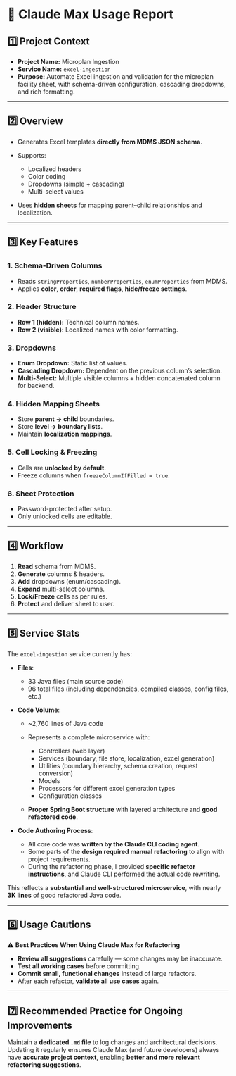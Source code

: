 # 📄 Claude Max Usage Report

## 1️⃣ Project Context

* **Project Name:** Microplan Ingestion
* **Service Name:** `excel-ingestion`
* **Purpose:** Automate Excel ingestion and validation for the microplan facility sheet, with schema-driven configuration, cascading dropdowns, and rich formatting.

---

## 2️⃣ Overview

* Generates Excel templates **directly from MDMS JSON schema**.
* Supports:

  * Localized headers
  * Color coding
  * Dropdowns (simple + cascading)
  * Multi-select values
* Uses **hidden sheets** for mapping parent–child relationships and localization.

---

## 3️⃣ Key Features

### **1. Schema-Driven Columns**

* Reads `stringProperties`, `numberProperties`, `enumProperties` from MDMS.
* Applies **color**, **order**, **required flags**, **hide/freeze settings**.

### **2. Header Structure**

* **Row 1 (hidden):** Technical column names.
* **Row 2 (visible):** Localized names with color formatting.

### **3. Dropdowns**

* **Enum Dropdown:** Static list of values.
* **Cascading Dropdown:** Dependent on the previous column’s selection.
* **Multi-Select:** Multiple visible columns + hidden concatenated column for backend.

### **4. Hidden Mapping Sheets**

* Store **parent → child** boundaries.
* Store **level → boundary lists**.
* Maintain **localization mappings**.

### **5. Cell Locking & Freezing**

* Cells are **unlocked by default**.
* Freeze columns when `freezeColumnIfFilled = true`.

### **6. Sheet Protection**

* Password-protected after setup.
* Only unlocked cells are editable.

---

## 4️⃣ Workflow

1. **Read** schema from MDMS.
2. **Generate** columns & headers.
3. **Add** dropdowns (enum/cascading).
4. **Expand** multi-select columns.
5. **Lock/Freeze** cells as per rules.
6. **Protect** and deliver sheet to user.

---

## 5️⃣ Service Stats

The `excel-ingestion` service currently has:

* **Files**:

  * 33 Java files (main source code)
  * 96 total files (including dependencies, compiled classes, config files, etc.)

* **Code Volume**:

  * \~2,760 lines of Java code
  * Represents a complete microservice with:

    * Controllers (web layer)
    * Services (boundary, file store, localization, excel generation)
    * Utilities (boundary hierarchy, schema creation, request conversion)
    * Models
    * Processors for different excel generation types
    * Configuration classes
  * **Proper Spring Boot structure** with layered architecture and **good refactored code**.

* **Code Authoring Process**:

  * All core code was **written by the Claude CLI coding agent**.
  * Some parts of the **design required manual refactoring** to align with project requirements.
  * During the refactoring phase, I provided **specific refactor instructions**, and Claude CLI performed the actual code rewriting.

This reflects a **substantial and well-structured microservice**, with nearly **3K lines** of good refactored Java code.

---

## 6️⃣ Usage Cautions

⚠ **Best Practices When Using Claude Max for Refactoring**

* **Review all suggestions** carefully — some changes may be inaccurate.
* **Test all working cases** before committing.
* **Commit small, functional changes** instead of large refactors.
* After each refactor, **validate all use cases** again.

---

## 7️⃣ Recommended Practice for Ongoing Improvements

Maintain a **dedicated `.md` file** to log changes and architectural decisions.
Updating it regularly ensures Claude Max (and future developers) always have **accurate project context**, enabling **better and more relevant refactoring suggestions**.
